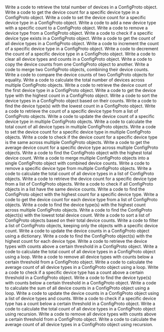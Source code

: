 Write a code to retrieve the total number of devices in a ConfigProto object.
Write a code to get the device count for a specific device type in a ConfigProto object.
Write a code to set the device count for a specific device type in a ConfigProto object.
Write a code to add a new device type with a specific count to a ConfigProto object.
Write a code to remove a device type from a ConfigProto object.
Write a code to check if a specific device type exists in a ConfigProto object.
Write a code to get the count of all device types in a ConfigProto object.
Write a code to increment the count of a specific device type in a ConfigProto object.
Write a code to decrement the count of a specific device type in a ConfigProto object.
Write a code to clear all device types and counts in a ConfigProto object.
Write a code to copy the device counts from one ConfigProto object to another.
Write a code to merge two ConfigProto objects, combining their device counts.
Write a code to compare the device counts of two ConfigProto objects for equality.
Write a code to calculate the total number of devices across multiple ConfigProto objects.
Write a code to retrieve the device count of the first device type in a ConfigProto object.
Write a code to get the device type with the highest count in a ConfigProto object.
Write a code to sort the device types in a ConfigProto object based on their counts.
Write a code to find the device type(s) with the lowest count in a ConfigProto object.
Write a code to retrieve the count of a specific device type from a list of ConfigProto objects.
Write a code to update the device count of a specific device type in multiple ConfigProto objects.
Write a code to calculate the total count of all device types in multiple ConfigProto objects.
Write a code to set the device count for a specific device type in multiple ConfigProto objects.
Write a code to check if the device count for a specific device type is the same across multiple ConfigProto objects.
Write a code to get the average device count for a specific device type across multiple ConfigProto objects.
Write a code to find the ConfigProto object with the highest total device count.
Write a code to merge multiple ConfigProto objects into a single ConfigProto object with combined device counts.
Write a code to remove a specific device type from multiple ConfigProto objects.
Write a code to calculate the total count of all device types in a list of ConfigProto objects.
Write a code to retrieve the device count for a specific device type from a list of ConfigProto objects.
Write a code to check if all ConfigProto objects in a list have the same device counts.
Write a code to find the ConfigProto object with the highest count for a specific device type.
Write a code to get the device count for each device type from a list of ConfigProto objects.
Write a code to find the device type(s) with the highest count across multiple ConfigProto objects.
Write a code to find the ConfigProto object(s) with the lowest total device count.
Write a code to sort a list of ConfigProto objects based on their total device counts.
Write a code to filter a list of ConfigProto objects, keeping only the objects with a specific device count.
Write a code to update the device counts in a ConfigProto object using a dictionary.
Write a code to find the ConfigProto object(s) with the highest count for each device type.
Write a code to retrieve the device types with counts above a certain threshold in a ConfigProto object.
Write a code to calculate the total count of all device types in a ConfigProto object using a loop.
Write a code to remove all device types with counts below a certain threshold from a ConfigProto object.
Write a code to calculate the average count of all device types in a ConfigProto object using a loop.
Write a code to check if a specific device type has a count above a certain threshold in a ConfigProto object.
Write a code to find the device type(s) with counts below a certain threshold in a ConfigProto object.
Write a code to calculate the sum of all device counts in a ConfigProto object using a loop.
Write a code to update the device counts in a ConfigProto object using a list of device types and counts.
Write a code to check if a specific device type has a count below a certain threshold in a ConfigProto object.
Write a code to calculate the total count of all device types in a ConfigProto object using recursion.
Write a code to remove all device types with counts above a certain threshold from a ConfigProto object.
Write a code to calculate the average count of all device types in a ConfigProto object using recursion.